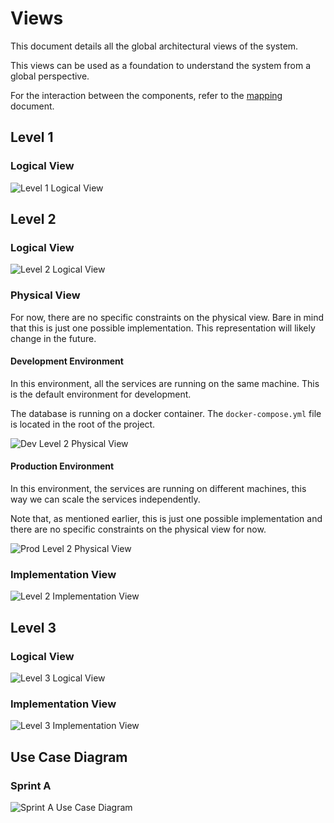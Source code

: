 # Views

This document details all the global architectural views of the system.

This views can be used as a foundation to understand the system from a global perspective.

For the interaction between the components, refer to the [mapping](./mapping/readme.md) document.

## Level 1

### Logical View

![Level 1 Logical View](level-1/assets/logical-view.svg)

## Level 2

### Logical View

![Level 2 Logical View](level-2/logic-view/assets/logical-view.svg)

### Physical View

For now, there are no specific constraints on the physical view. Bare in mind that this is just one possible implementation. This representation will likely change in the future.

#### Development Environment

In this environment, all the services are running on the same machine. This is the default environment for development.

The database is running on a docker container. The `docker-compose.yml` file is located in the root of the project.

![Dev Level 2 Physical View](level-2/physical-view/assets/dev-physical-view.svg)

#### Production Environment

In this environment, the services are running on different machines, this way we can scale the services independently.

Note that, as mentioned earlier, this is just one possible implementation and there are no specific constraints on the physical view for now.

![Prod Level 2 Physical View](level-2/physical-view/assets/prod-physical-view.svg)

### Implementation View

![Level 2 Implementation View](level-2/implementation-view/assets/implementation-view.svg)

## Level 3

### Logical View

![Level 3 Logical View](level-3/logical-view/assets/logical-view.svg)

### Implementation View

![Level 3 Implementation View](level-3/implementation-view/assets/implemantation-view.svg)

## Use Case Diagram

### Sprint A

![Sprint A Use Case Diagram](assets/ucd-sprint-a.svg)
